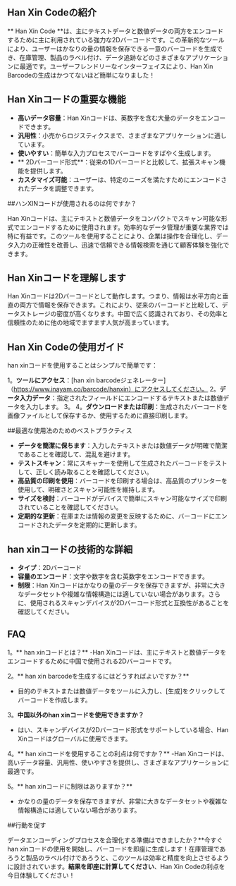 ## Han Xin Codeの紹介

** Han Xin Code **は、主にテキストデータと数値データの両方をエンコードするために主に利用されている強力な2Dバーコードです。この革新的なツールにより、ユーザーはかなりの量の情報を保存できる一意のバーコードを生成でき、在庫管理、製品のラベル付け、データ追跡などのさまざまなアプリケーションに最適です。ユーザーフレンドリーなインターフェイスにより、Han Xin Barcodeの生成はかつてないほど簡単になりました！

## Han Xinコードの重要な機能

-  **高いデータ容量**：Han Xinコードは、英数字を含む大量のデータをエンコードできます。
-  **汎用性**：小売からロジスティクスまで、さまざまなアプリケーションに適しています。
-  **使いやすい**：簡単な入力プロセスでバーコードをすばやく生成します。
-  ** 2Dバーコード形式**：従来の1Dバーコードと比較して、拡張スキャン機能を提供します。
-  **カスタマイズ可能**：ユーザーは、特定のニーズを満たすためにエンコードされたデータを調整できます。

##ハンXINコードが使用されるのは何ですか？

Han Xinコードは、主にテキストと数値データをコンパクトでスキャン可能な形式でエンコードするために使用されます。効率的なデータ管理が重要な業界では特に有益です。このツールを使用することにより、企業は操作を合理化し、データ入力の正確性を改善し、迅速で信頼できる情報検索を通じて顧客体験を強化できます。

## Han Xinコードを理解します

Han Xinコードは2Dバーコードとして動作します。つまり、情報は水平方向と垂直の両方で情報を保存できます。これにより、従来のバーコードと比較して、データストレージの密度が高くなります。中国で広く認識されており、その効率と信頼性のために他の地域でますます人気が高まっています。

## Han Xin Codeの使用ガイド

han xinコードを使用することはシンプルで簡単です：

1。**ツールにアクセス**：[han xin barcodeジェネレーター]（https://www.inayam.co/barcode/hanxin）にアクセスしてください。
2。**データ入力データ**：指定されたフィールドにエンコードするテキストまたは数値データを入力します。
3。
4。**ダウンロードまたは印刷**：生成されたバーコードを画像ファイルとして保存するか、使用するために直接印刷します。

##最適な使用法のためのベストプラクティス

-  **データを簡潔に保ちます**：入力したテキストまたは数値データが明確で簡潔であることを確認して、混乱を避けます。
-  **テストスキャン**：常にスキャナーを使用して生成されたバーコードをテストして、正しく読み取ることを確認してください。
-  **高品質の印刷を使用**：バーコードを印刷する場合は、高品質のプリンターを使用して、明確さとスキャン可能性を維持します。
-  **サイズを検討**：バーコードがデバイスで簡単にスキャン可能なサイズで印刷されていることを確認してください。
-  **定期的な更新**：在庫または情報の変更を反映するために、バーコードにエンコードされたデータを定期的に更新します。

## han xinコードの技術的な詳細

-  **タイプ**：2Dバーコード
-  **容量のエンコード**：文字や数字を含む英数字をエンコードできます。
-  **制限**：Han Xinコードはかなりの量のデータを保存できますが、非常に大きなデータセットや複雑な情報構造には適していない場合があります。さらに、使用されるスキャンデバイスが2Dバーコード形式と互換性があることを確認してください。

## FAQ

1。** han xinコードとは？**
-Han Xinコードは、主にテキストと数値データをエンコードするために中国で使用される2Dバーコードです。

2。** han xin barcodeを生成するにはどうすればよいですか？**
- 目的のテキストまたは数値データをツールに入力し、[生成]をクリックしてバーコードを作成します。

3。**中国以外のhan xinコードを使用できますか？**
- はい、スキャンデバイスが2Dバーコード形式をサポートしている場合、Han Xinコードはグローバルに使用できます。

4。** han xinコードを使用することの利点は何ですか？**
-Han Xinコードは、高いデータ容量、汎用性、使いやすさを提供し、さまざまなアプリケーションに最適です。

5。** han xinコードに制限はありますか？**
- かなりの量のデータを保存できますが、非常に大きなデータセットや複雑な情報構造には適していない場合があります。

##行動を促す

データエンコーディングプロセスを合理化する準備はできましたか？**今すぐhan xinコードの使用を開始し、バーコードを即座に生成します！在庫管理であろうと製品のラベル付けであろうと、このツールは効率と精度を向上させるように設計されています。**結果を即座に計算してください**、Han Xin Codeの利点を今日体験してください！